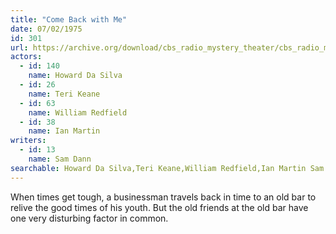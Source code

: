 ```yaml
---
title: "Come Back with Me"
date: 07/02/1975
id: 301
url: https://archive.org/download/cbs_radio_mystery_theater/cbs_radio_mystery_theater-0301-0350.zip/cbs_radio_mystery_theater-0301-0350%2Fcbsrmt_0301_come_back_with_me.mp3
actors:  
  - id: 140
    name: Howard Da Silva  
  - id: 26
    name: Teri Keane  
  - id: 63
    name: William Redfield  
  - id: 38
    name: Ian Martin
writers:  
  - id: 13
    name: Sam Dann
searchable: Howard Da Silva,Teri Keane,William Redfield,Ian Martin Sam Dann
---
```

When times get tough, a businessman travels back in time to an old bar to relive the good times of his youth. But the old friends at the old bar have one very disturbing factor in common.
